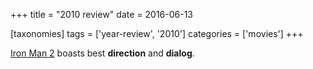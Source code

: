 +++
title = "2010 review"
date = 2016-06-13

[taxonomies]
tags = ['year-review', '2010']
categories = ['movies']
+++

[Iron Man 2] boasts best **direction** and **dialog**.

  [Iron Man 2]: http://tshepang.net/iron-man-2
